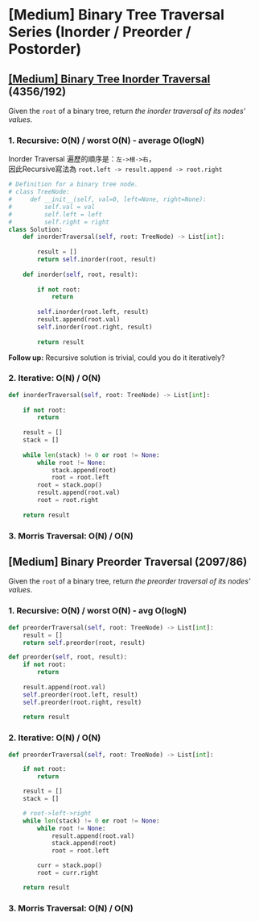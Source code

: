 # \[Medium\] Binary Tree Traversal Series \(Inorder / Preorder / Postorder\)

## [\[Medium\] Binary Tree Inorder Traversal ](https://leetcode.com/problems/binary-tree-inorder-traversal/)    \(4356/192\)

Given the `root` of a binary tree, return _the inorder traversal of its nodes' values_.

### 1. Recursive: O\(N\) / worst O\(N\) - average O\(logN\)

Inorder Traversal 遍歷的順序是：`左->根->右`，  
因此Recursive寫法為  `root.left -> result.append -> root.right`

```python
# Definition for a binary tree node.
# class TreeNode:
#     def __init__(self, val=0, left=None, right=None):
#         self.val = val
#         self.left = left
#         self.right = right
class Solution:
    def inorderTraversal(self, root: TreeNode) -> List[int]:
        
        result = []
        return self.inorder(root, result)    
    
    def inorder(self, root, result):
    
        if not root:
            return 
        
        self.inorder(root.left, result)
        result.append(root.val)
        self.inorder(root.right, result)
        
        return result
```

**Follow up:** Recursive solution is trivial, could you do it iteratively?

### 2. Iterative: O\(N\) / O\(N\)

```python
def inorderTraversal(self, root: TreeNode) -> List[int]:
    
    if not root:
        return 
    
    result = []
    stack = []
    
    while len(stack) != 0 or root != None:
        while root != None:
            stack.append(root)
            root = root.left            
        root = stack.pop()
        result.append(root.val)
        root = root.right
        
    return result
```

### 3. Morris Traversal: O\(N\) / O\(N\)

## \[Medium\] Binary Preorder Traversal           \(2097/86\)

Given the `root` of a binary tree, return _the preorder traversal of its nodes' values_.

### 1. Recursive: O\(N\) / worst O\(N\) - avg O\(logN\)

```python
def preorderTraversal(self, root: TreeNode) -> List[int]:
    result = []
    return self.preorder(root, result)

def preorder(self, root, result):
    if not root:
        return 
    
    result.append(root.val)
    self.preorder(root.left, result)
    self.preorder(root.right, result)
    
    return result
```

### 2. Iterative: O\(N\) / O\(N\)

```python
def preorderTraversal(self, root: TreeNode) -> List[int]:

    if not root:
        return 

    result = []
    stack = []

    # root->left->right
    while len(stack) != 0 or root != None:
        while root != None:
            result.append(root.val)
            stack.append(root)
            root = root.left

        curr = stack.pop()
        root = curr.right

    return result
```

### 3. Morris Traversal: O\(N\) / O\(N\)

